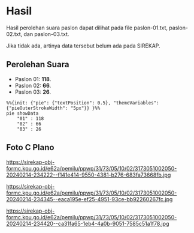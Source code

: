 # Hasil

Hasil perolehan suara paslon dapat dilihat pada file paslon-01.txt, paslon-02.txt, dan paslon-03.txt.

Jika tidak ada, artinya data tersebut belum ada pada SIREKAP.

## Perolehan Suara

 * Paslon 01: **118**.
 * Paslon 02: **66**.
 * Paslon 03: **26**.

```mermaid
%%{init: {"pie": {"textPosition": 0.5}, "themeVariables": {"pieOuterStrokeWidth": "5px"}} }%%
pie showData
    "01" : 118
    "02" : 66
    "03" : 26
```
## Foto C Plano

https://sirekap-obj-formc.kpu.go.id/e62a/pemilu/ppwp/31/73/05/10/02/3173051002050-20240214-234222--f141e414-9550-4381-b276-683fa73668fb.jpg

https://sirekap-obj-formc.kpu.go.id/e62a/pemilu/ppwp/31/73/05/10/02/3173051002050-20240214-234345--eaca195e-ef25-4951-93ce-bb92260267fc.jpg

https://sirekap-obj-formc.kpu.go.id/e62a/pemilu/ppwp/31/73/05/10/02/3173051002050-20240214-234420--ca31fa65-1eb4-4a0b-9051-7585c51a1f78.jpg
